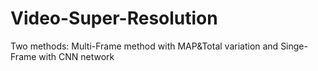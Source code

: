 # Video-Super-Resolution
Two methods: Multi-Frame method with MAP&amp;Total variation and Singe-Frame with CNN network
